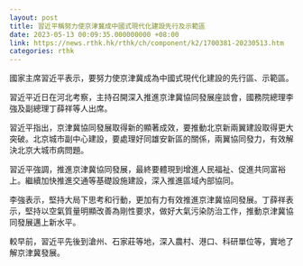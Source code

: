 ```yaml
---
layout: post
title: 習近平稱努力使京津冀成中國式現代化建設先行及示範區
date: 2023-05-13 00:09:35.000000000 +08:00
link: https://news.rthk.hk/rthk/ch/component/k2/1700381-20230513.htm
categories: rthk
---
```


國家主席習近平表示，要努力使京津冀成為中國式現代化建設的先行區、示範區。

習近平近日在河北考察，主持召開深入推進京津冀協同發展座談會，國務院總理李強及副總理丁薛祥等人出席。

習近平指出，京津冀協同發展取得新的顯著成效，要推動北京新兩翼建設取得更大突破。北京城市副中心建設，要處理好同雄安新區的關係，兩翼協同發力，有效解決北京大城市病問題。

習近平強調，推進京津冀協同發展，最終要體現到增進人民福祉、促進共同富裕上。繼續加快推進交通等基礎設施建設，深入推進區域內部協同。

李強表示，堅持大局下思考和行動，更加有力有效推進京津冀協同發展。丁薛祥表示，堅持以空氣質量明顯改善為剛性要求，做好大氣污染防治工作，推動京津冀協同發展邁上新水平。

較早前，習近平先後到滄州、石家莊等地，深入農村、港口、科研單位等，實地了解京津冀發展。
